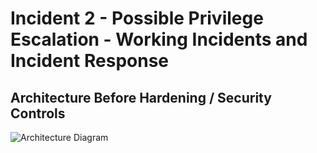 # Incident 2 - Possible Privilege Escalation - Working Incidents and Incident Response

## Architecture Before Hardening / Security Controls
![Architecture Diagram](https://imgur.com/ypJkZ7U.jpg)
